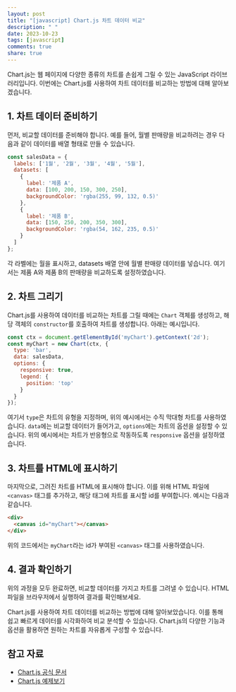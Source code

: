 ```yaml
---
layout: post
title: "[javascript] Chart.js 차트 데이터 비교"
description: " "
date: 2023-10-23
tags: [javascript]
comments: true
share: true
---
```


Chart.js는 웹 페이지에 다양한 종류의 차트를 손쉽게 그릴 수 있는 JavaScript 라이브러리입니다. 이번에는 Chart.js를 사용하여 차트 데이터를 비교하는 방법에 대해 알아보겠습니다.

## 1. 차트 데이터 준비하기

먼저, 비교할 데이터를 준비해야 합니다. 예를 들어, 월별 판매량을 비교하려는 경우 다음과 같이 데이터를 배열 형태로 만들 수 있습니다.

```javascript
const salesData = {
  labels: ['1월', '2월', '3월', '4월', '5월'],
  datasets: [
    {
      label: '제품 A',
      data: [100, 200, 150, 300, 250],
      backgroundColor: 'rgba(255, 99, 132, 0.5)'
    },
    {
      label: '제품 B',
      data: [150, 250, 200, 350, 300],
      backgroundColor: 'rgba(54, 162, 235, 0.5)'
    }
  ]
};
```

각 라벨에는 월을 표시하고, datasets 배열 안에 월별 판매량 데이터를 넣습니다. 여기서는 제품 A와 제품 B의 판매량을 비교하도록 설정하였습니다.

## 2. 차트 그리기

Chart.js를 사용하여 데이터를 비교하는 차트를 그릴 때에는 `Chart` 객체를 생성하고, 해당 객체의 `constructor`를 호출하여 차트를 생성합니다. 아래는 예시입니다.

```javascript
const ctx = document.getElementById('myChart').getContext('2d');
const myChart = new Chart(ctx, {
  type: 'bar',
  data: salesData,
  options: {
    responsive: true,
    legend: {
      position: 'top'
    }
  }
});
```

여기서 `type`은 차트의 유형을 지정하며, 위의 예시에서는 수직 막대형 차트를 사용하였습니다. `data`에는 비교할 데이터가 들어가고, `options`에는 차트의 옵션을 설정할 수 있습니다. 위의 예시에서는 차트가 반응형으로 작동하도록 `responsive` 옵션을 설정하였습니다.

## 3. 차트를 HTML에 표시하기

마지막으로, 그려진 차트를 HTML에 표시해야 합니다. 이를 위해 HTML 파일에 `<canvas>` 태그를 추가하고, 해당 태그에 차트를 표시할 id를 부여합니다. 예시는 다음과 같습니다.

```html
<div>
  <canvas id="myChart"></canvas>
</div>
```

위의 코드에서는 `myChart`라는 id가 부여된 `<canvas>` 태그를 사용하였습니다.

## 4. 결과 확인하기

위의 과정을 모두 완료하면, 비교할 데이터를 가지고 차트를 그려낼 수 있습니다. HTML 파일을 브라우저에서 실행하여 결과를 확인해보세요.

Chart.js를 사용하여 차트 데이터를 비교하는 방법에 대해 알아보았습니다. 이를 통해 쉽고 빠르게 데이터를 시각화하여 비교 분석할 수 있습니다. Chart.js의 다양한 기능과 옵션을 활용하면 원하는 차트를 자유롭게 구성할 수 있습니다.

## 참고 자료

- [Chart.js 공식 문서](https://www.chartjs.org/docs/latest/)
- [Chart.js 예제보기](https://www.chartjs.org/samples/latest/)